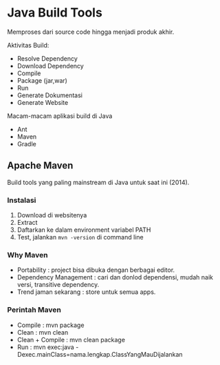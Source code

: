 # Java Build Tools #

Memproses dari source code hingga menjadi produk akhir.

Aktivitas Build:

* Resolve Dependency
* Download Dependency
* Compile
* Package (jar,war)
* Run
* Generate Dokumentasi
* Generate Website

Macam-macam aplikasi build di Java

* Ant
* Maven
* Gradle

## Apache Maven ##

Build tools yang paling mainstream di Java untuk saat ini (2014).

### Instalasi ###

1. Download di websitenya
2. Extract
3. Daftarkan ke dalam environment variabel PATH
4. Test, jalankan `mvn -version` di command line

### Why Maven ###

* Portability : project bisa dibuka dengan berbagai editor.
* Dependency Management : cari dan donlod dependensi, mudah naik versi, transitive dependency.
* Trend jaman sekarang : store untuk semua apps.

### Perintah Maven ###

* Compile : mvn package
* Clean : mvn clean
* Clean + Compile : mvn clean package
* Run : mvn exec:java -Dexec.mainClass=nama.lengkap.ClassYangMauDijalankan

